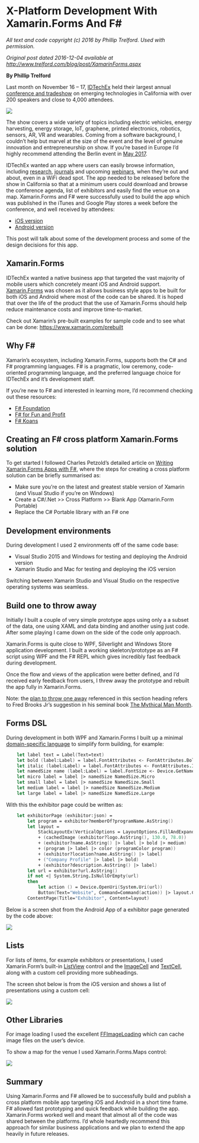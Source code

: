 # X-Platform Development With Xamarin.Forms And F# #

*All text and code copyright (c) 2016 by Phillip Trelford. Used with permission.*

*Original post dated 2016-12-04 available at http://www.trelford.com/blog/post/XamarinForms.aspx*

**By Phillip Trelford**

Last month on November 16 – 17, [IDTechEx](http://www.idtechex.com/) held their largest annual [conference and tradeshow](http://www.idtechex.com/usa) on
emerging technologies in California with over 200 speakers and close to 4,000 attendees.

![](exhibition.jpg)

The show covers a wide variety of topics including electric vehicles, energy harvesting, energy storage, IoT, graphene, printed electronics, robotics, sensors,
AR, VR and wearables. Coming from a software background, I couldn’t help but marvel at the size of the event and the level of genuine innovation and entrepreneurship
on show. If you’re based in Europe I’d highly recommend attending the Berlin event in [May 2017](http://www.idtechex.com/europe).

IDTechEx wanted an app where users can easily browse information, including [research](http://www.idtechex.com/research/),
[journals](http://www.idtechex.com/research/web-journals.asp) and upcoming [webinars](http://www.idtechex.com/research/webinars.asp),
when they’re out and about, even in a WiFi dead spot. The app needed to be released before the show in California so that at a minimum users could download and browse the conference agenda, list of exhibitors and easily find the venue on a map. Xamarin.Forms and F# were successfully used to build the app which was published in the iTunes and Google Play stores a week before the conference, and well received by attendees:

* [iOS version](http://www.idtechex.com/ios)
* [Android version](http://www.idtechex.com/android)

This post will talk about some of the development process and some of the design decisions for this app.

## Xamarin.Forms

IDTechEx wanted a native business app that targeted the vast majority of mobile users which concretely meant iOS and Android support.
[Xamarin.Forms](https://www.xamarin.com/forms) was chosen as it allows business style apps to be built for both iOS and Android where most of the code can be shared. It is hoped that over the life of the product that the use of Xamarin.Forms should help reduce maintenance costs and improve time-to-market.

Check out Xamarin’s pre-built examples for sample code and to see what can be done: https://www.xamarin.com/prebuilt

## Why F# #

Xamarin’s ecosystem, including Xamarin.Forms, supports both the C# and F# programming languages. F# is a pragmatic, low ceremony, code-oriented programming language, and the preferred language choice for IDTechEx and it’s development staff.

If you’re new to F# and interested in learning more, I’d recommend checking out these resources:

* [F# Foundation](http://fsharp.org/)
* [F# for Fun and Profit](https://fsharpforfunandprofit.com/)
* [F# Koans](https://github.com/ChrisMarinos/FSharpKoans)

## Creating an F# cross platform Xamarin.Forms solution

To get started I followed Charles Petzold’s detailed article on [Writing Xamarin.Forms Apps with F#](http://www.charlespetzold.com/blog/2015/10/Writing-Xamarin-Forms-Apps-in-FSharp.html),
where the steps for creating a cross platform solution can be briefly summarised as:

* Make sure you’re on the latest and greatest stable version of Xamarin (and Visual Studio if you’re on Windows)
* Create a C#/.Net >> Cross Platform >> Blank App (Xamarin.Form Portable)
* Replace the C# Portable library with an F# one

## Development environments

During development I used 2 environments off of the same code base:

* Visual Studio 2015 and Windows for testing and deploying the Android version
* Xamarin Studio and Mac for testing and deploying the iOS version

Switching between Xamarin Studio and Visual Studio on the respective operating systems was seamless.

## Build one to throw away

Initially I built a couple of very simple prototype apps using only a a subset of the data, one using XAML and data binding and another using just code. After some playing I came down on the side of the code only approach.

Xamarin.Forms is quite close to WPF, Silverlight and Windows Store application development. I built a working skeleton/prototype as an F# script using WPF and the F# REPL which gives incredibly fast feedback during development.

Once the flow and views of the application were better defined, and I’d received early feedback from users, I threw away the prototype and rebuilt the app fully in Xamarin.Forms.

Note: the [plan to throw one away](http://wiki.c2.com/?PlanToThrowOneAway) referenced in this section heading refers
to Fred Brooks Jr’s suggestion in his seminal book [The Mythical Man Month](https://en.wikipedia.org/wiki/The_Mythical_Man-Month).

## Forms DSL

During development in both WPF and Xamarin.Forms I built up a minimal [domain-specific language](https://en.wikipedia.org/wiki/Domain-specific_language) to simplify form building, for example:

```fsharp
    let label text = Label(Text=text)
    let bold (label:Label) = label.FontAttributes <- FontAttributes.Bold; label
    let italic (label:Label) = label.FontAttributes <- FontAttributes.Italic; label
    let namedSize name (label:Label) = label.FontSize <- Device.GetNamedSize(name, typeof<Label>); label
    let micro label = label |> namedSize NamedSize.Micro
    let small label = label |> namedSize NamedSize.Small
    let medium label = label |> namedSize NamedSize.Medium
    let large label = label |> namedSize NamedSize.Large
```
 
With this the exhibitor page could be written as:

```fsharp
    let exhibitorPage (exhibitor:json) =
        let program = exhibitor?memberOf?programName.AsString()
        let layout =
            StackLayoutEx(VerticalOptions = LayoutOptions.FillAndExpand, Padding=Thickness 10.0)
            + (cachedImage (exhibitor?logo.AsString(), 130.0, 78.0))
            + (exhibitor?name.AsString() |> label |> bold |> medium)
            + (program |> label |> color (programColor program))
            + (exhibitor?location?name.AsString() |> label)
            + ("Company Profile" |> label |> bold)
            + (exhibitor?description.AsString() |> label)
        let url = exhibitor?url.AsString()
        if not <| System.String.IsNullOrEmpty(url)
        then
            let action () = Device.OpenUri(System.Uri(url))
            Button(Text="Website", Command=Command(action)) |> layout.Children.Add
        ContentPage(Title="Exhibitor", Content=layout)
```
 
Below is a screen shot from the Android App of a exhibitor page generated by the code above:
 
![](image.png)

## Lists

For lists of items, for example exhibitors or presentations, I used Xamarin.Form’s built-in [ListView](https://developer.xamarin.com/guides/xamarin-forms/user-interface/listview/) control
and the [ImageCell](https://developer.xamarin.com/guides/xamarin-forms/user-interface/listview/customizing-cell-appearance/#ImageCell)
and [TextCell](https://developer.xamarin.com/guides/xamarin-forms/user-interface/listview/customizing-cell-appearance/#TextCell), along with a custom cell providing more subheadings.

The screen shot below is from the iOS version and shows a list of presentations using a custom cell:

![](presentations.jpg)
 
## Other Libraries

For image loading I used the excellent [FFImageLoading](https://github.com/luberda-molinet/FFImageLoading) which can cache image files on the user’s device.

To show a map for the venue I used Xamarin.Forms.Maps control:

![](map.jpeg)

## Summary

Using Xamarin.Forms and F# allowed be to successfully build and publish a cross platform mobile app targeting iOS and Android in a short time frame. F# allowed fast prototyping and quick feedback while building the app. Xamarin.Forms worked well and meant that almost all of the code was shared between the platforms. I’d whole heartedly recommend this approach for similar business applications and we plan to extend the app heavily in future releases.

